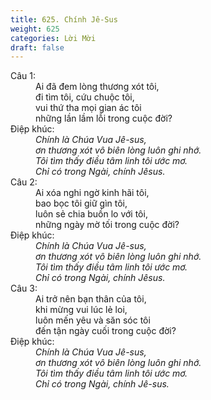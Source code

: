 ```yaml
---
title: 625. Chính Jê-Sus
weight: 625
categories: Lời Mời
draft: false
---
```

<dl><dt>Câu 1:</dt><dd data-verse="1">Ai đã đem lòng thương xót tôi, <br/>đi tìm tôi, cứu chuộc tôi, <br/>vui thứ tha mọi gian ác tôi <br/>những lần lầm lỗi trong cuộc đời? </dd><dt>Điệp khúc:</dt><dd data-chorus="1"><em>Chính là Chúa Vua Jê-sus, <br/>ơn thương xót vô biên lòng luôn ghi nhớ. <br/>Tôi tìm thấy điều tâm linh tôi ước mơ. <br/>Chỉ có trong Ngài, chính Jêsus. </em></dd><dt>Câu 2:</dt><dd data-verse="2">Ai xóa nghi ngờ kinh hãi tôi, <br/>bao bọc tôi giữ gìn tôi, <br/>luôn sẻ chia buồn lo với tôi, <br/>những ngày mờ tối trong cuộc đời? </dd><dt>Điệp khúc:</dt><dd data-chorus="1"><em>Chính là Chúa Vua Jê-sus, <br/>ơn thương xót vô biên lòng luôn ghi nhớ. <br/>Tôi tìm thấy điều tâm linh tôi ước mơ. <br/>Chỉ có trong Ngài, chính Jêsus. </em></dd><dt>Câu 3:</dt><dd data-verse="3">Ai trở nên bạn thân của tôi, <br/>khi mừng vui lúc lẻ loi, <br/>luôn mến yêu và săn sóc tôi <br/>đến tận ngày cuối trong cuộc đời? </dd><dt>Điệp khúc:</dt><dd data-chorus="1"><em>Chính là Chúa Vua Jê-sus, <br/>ơn thương xót vô biên lòng luôn ghi nhớ. <br/>Tôi tìm thấy điều tâm linh tôi ước mơ. <br/>Chỉ có trong Ngài, chính Jê-sus. </em></dd></dl>